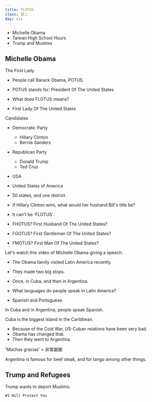 ```yaml
---
title: FLOTUS
class: 普二
day: six
---
```


- Michelle Obama
- Taiwan High School Hours
- Trump and Muslims

## Michelle Obama
The First Lady

- People call Barack Obama, POTUS.
- POTUS stands for: President Of The United States

- What does FLOTUS means?
- First Lady Of The United States

Candidates
  - Democratic Party
	- Hillary Clinton
	- Bernie Sanders
  - Republican Party
	- Donald Trump
	- Ted Cruz

- USA
- United States of America
- 50 states, and one district.

- If Hillary Clinton wins, what would her hushand Bill's title be?
- It can't be 'FLOTUS'.
- FHOTUS? First Husband Of The United States?
- FGOTUS? First Gentleman Of The United States?
- FMOTUS? First Man Of The United States?

Let's watch this video of Michelle Obama giving a speech.

- The Obama family visited Latin America recently.
- They made two big stops.
- Once, in Cuba, and then in Argentina.

- What languages do people speak in Latin America?
- Spanish and Portuguese.

In Cuba and in Argentina, people speak Spanish.

Cuba is the biggest island in the Caribbean.

- Because of the Cold War, US-Cuban relations have been very bad.
- Obama has changed that.
- Then they went to Argentina.

'Muchas gracias' = 非常謝謝

Argentina is famous for beef steak, and for tango among other things.

## Trump and Refugees

Trump wants to deport Muslims.

`#I Will Protect You`

